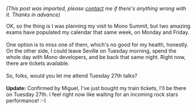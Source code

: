 *(This post was imported, please [contact](/#/contact) me if there's anything wrong with it. Thanks in advance)*

OK, so the thing is I was planning my visit to Mono Summit, but two amazing exams have populated my calendar that same week, on Monday and Friday.<br /><br />One option is to miss one of them, which's no good for my health, honestly. On the other side, I could leave Seville on Tuesday morning, spend the whole day with Mono developers, and be back that same night. Right now, there are tickets available.<br /><br />So, folks, would you let me attend Tuesday 27th talks?<br /><br /><span style="font-weight: bold;">Update:</span> Confirmed by Miguel, I've just bought my train tickets, I'll be there on Tuesday 27th. I feel right now like waiting for an incoming rock stars performance! :-)